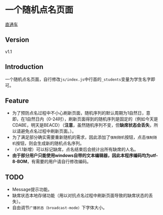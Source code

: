 # 一个随机点名页面
[直通车](https://xiaomingtang.github.io/dianming/)
## Version
v1.1
## Introduction
一个随机点名页面，自行修改`js/index.js`中行首的`_students`变量为学生名字即可。
## Feature
* 为了预防点名过程中不小心刷新页面，随机序列的默认周期为1自然日，意即，在1自然日内（0-24时），刷新页面得到的随机序列是固定的（例如今天是CDABE，明天是BEACD）（**注意**，虽然随机序列不变，但**缺席状态会丢失**，所以请避免点名过程中刷新页面。）。
* 为了满足部分确实需要重新随机的需求，因此添加了`强制随机`按钮，点击`强制随机`按钮，则会生成新的随机点名序列。
* （v1.1新增）可以标记缺席，点名结束后会统计出所有缺席的人名。
* **由于部分用户只能使用windows自带的文本编辑器，因此本程序编码均为utf-8-BOM**，有需要的用户请自行修改编码。
## TODO
* Message提示功能。
* 缺席状态本地存储功能（用以对抗点名过程中刷新页面导致的缺席状态的丢失）。
* 自由调节`广播状态（broadcast-mode）`下字体大小。